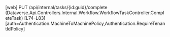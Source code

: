 [web] PUT /api/internal/tasks/{id:guid}/complete  (Dataverse.Api.Controllers.Internal.Workflow.WorkflowTaskController.CompleteTask)  [L74–L83] [auth=Authentication.MachineToMachinePolicy,Authentication.RequireTenantIdPolicy]

